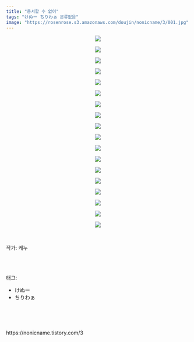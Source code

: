 ```yaml
---
title: "용서할 수 없어"
tags: "けぬー ちりわぁ 분류없음"
image: "https://rosenrose.s3.amazonaws.com/doujin/nonicname/3/001.jpg"
---
```

<div class="article">
<div class="tt_article_useless_p_margin"><p style="text-align: center; clear: none; float: none;"><img src="{{ site.imgserver1 }}/nonicname/3/001.jpg"/></p><p style="text-align: center; clear: none; float: none;"><img src="{{ site.imgserver1 }}/nonicname/3/002.jpg"/></p><p style="text-align: center; clear: none; float: none;"><img src="{{ site.imgserver1 }}/nonicname/3/003.jpg"/></p><p style="text-align: center; clear: none; float: none;"><img src="{{ site.imgserver1 }}/nonicname/3/004.jpg"/></p><p style="text-align: center; clear: none; float: none;"><img src="{{ site.imgserver1 }}/nonicname/3/005.jpg"/></p><p style="text-align: center; clear: none; float: none;"><img src="{{ site.imgserver1 }}/nonicname/3/006.jpg"/></p><p style="text-align: center; clear: none; float: none;"><img src="{{ site.imgserver1 }}/nonicname/3/007.jpg"/></p><p style="text-align: center; clear: none; float: none;"><img src="{{ site.imgserver1 }}/nonicname/3/008.jpg"/></p><p style="text-align: center; clear: none; float: none;"><img src="{{ site.imgserver1 }}/nonicname/3/009.jpg"/></p><p style="text-align: center; clear: none; float: none;"><img src="{{ site.imgserver1 }}/nonicname/3/010.jpg"/></p><p style="text-align: center; clear: none; float: none;"><img src="{{ site.imgserver1 }}/nonicname/3/011.jpg"/></p><p style="text-align: center; clear: none; float: none;"><img src="{{ site.imgserver1 }}/nonicname/3/012.jpg"/></p><p style="text-align: center; clear: none; float: none;"><img src="{{ site.imgserver1 }}/nonicname/3/013.jpg"/></p><p style="text-align: center; clear: none; float: none;"><img src="{{ site.imgserver1 }}/nonicname/3/014.jpg"/></p><p style="text-align: center; clear: none; float: none;"><img src="{{ site.imgserver1 }}/nonicname/3/015.jpg"/></p><p style="text-align: center; clear: none; float: none;"><img src="{{ site.imgserver1 }}/nonicname/3/016.jpg"/></p><p style="text-align: center; clear: none; float: none;"><img src="{{ site.imgserver1 }}/nonicname/3/017.jpg"/></p><p style="text-align: center; clear: none; float: none;"><img src="{{ site.imgserver1 }}/nonicname/3/018.jpg"/></p><p><br/></p></div>
<p>작가: 케누</p><br/>
</div><br/>
<div class="tagTrail">
<p>태그: </p>
<ul>
<li>けぬー</li>
<li>ちりわぁ</li>
</ul>
</div><br/>
<div class="cb_lstcomment">
</div><br/>

<br/>
<p id="refer">https://nonicname.tistory.com/3</p>
<br/>

